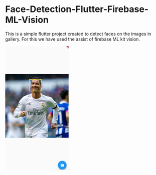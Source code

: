 # Face-Detection-Flutter-Firebase-ML-Vision

This is a simple flutter project created to detect faces on the images in gallery. For this we have used the assist of firebase ML kit vision.

<img src="/img/Screenshot_20210313-222449.png" width="40%" height="40%">.

